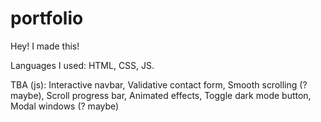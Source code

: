 # portfolio
Hey! I made this!

Languages I used: HTML, CSS, JS.

TBA (js):
Interactive navbar,
Validative contact form,
Smooth scrolling (? maybe),
Scroll progress bar,
Animated effects,
Toggle dark mode button,
Modal windows (? maybe)
